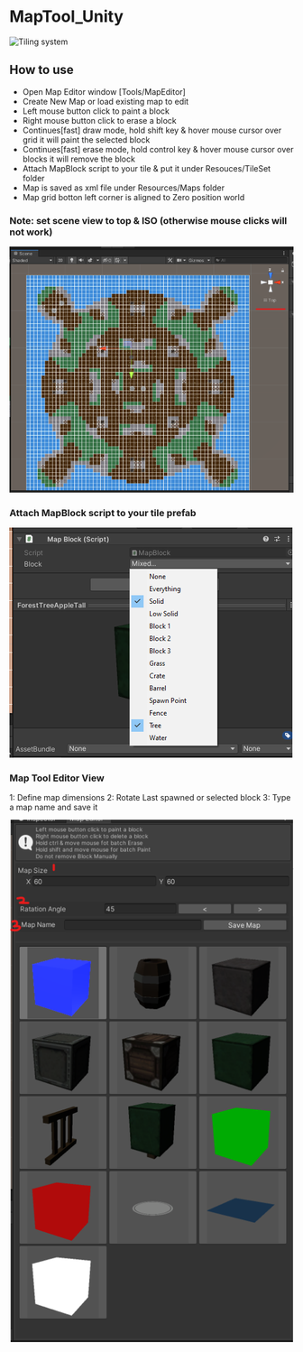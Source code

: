 # MapTool_Unity

![Tiling system](https://github.com/Ahmed310/MapTool_Unity/blob/main/Screenshots/MapEditor.gif)

## How to use

- Open Map Editor window [Tools/MapEditor]
- Create New Map or load existing map to edit
- Left mouse button click to paint a block
- Right mouse button click to erase a block
- Continues[fast] draw mode, hold shift key & hover mouse cursor over grid it will paint the selected block
- Continues[fast] erase mode, hold control key & hover mouse cursor over blocks it will remove the block
- Attach MapBlock script to your tile & put it under Resouces/TileSet folder
- Map is saved as xml file under Resources/Maps folder
- Map grid botton left corner is aligned to Zero position world

### Note: set scene view to top & ISO (otherwise mouse clicks will not work)
<img src="https://github.com/Ahmed310/MapTool_Unity/blob/main/Screenshots/iso-view.png"/>

### Attach MapBlock script to your tile prefab 
<img src="https://github.com/Ahmed310/MapTool_Unity/blob/main/Screenshots/block-type.png"/>

### Map Tool Editor View

1: Define map dimensions
2: Rotate Last spawned or selected block
3: Type a map name and save it

<img src="https://github.com/Ahmed310/MapTool_Unity/blob/main/Screenshots/maptool_view.png"/>


